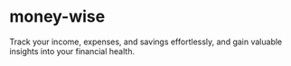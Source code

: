 # money-wise
Track your income, expenses, and savings effortlessly, and gain valuable insights into your financial health.

